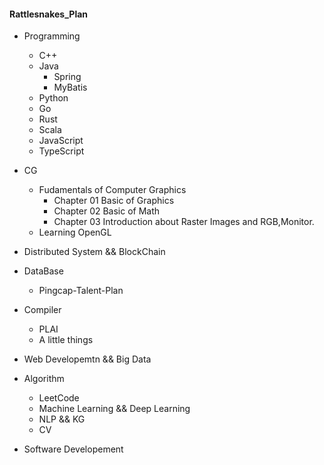 #### Rattlesnakes_Plan

* Programming
   * C++
   * Java
      * Spring
      * MyBatis 
   * Python
   * Go
   * Rust
   * Scala
   * JavaScript
   * TypeScript

* CG 
   * Fudamentals of Computer Graphics
       * Chapter 01 Basic of Graphics
       * Chapter 02 Basic of Math
       * Chapter 03 Introduction about Raster Images and RGB,Monitor.
   * Learning OpenGL

* Distributed System && BlockChain

* DataBase
   * Pingcap-Talent-Plan

* Compiler
   * PLAI
   * A little things

* Web Developemtn && Big Data

* Algorithm
   * LeetCode 
   * Machine Learning && Deep Learning
   * NLP && KG
   * CV
* Software Developement

